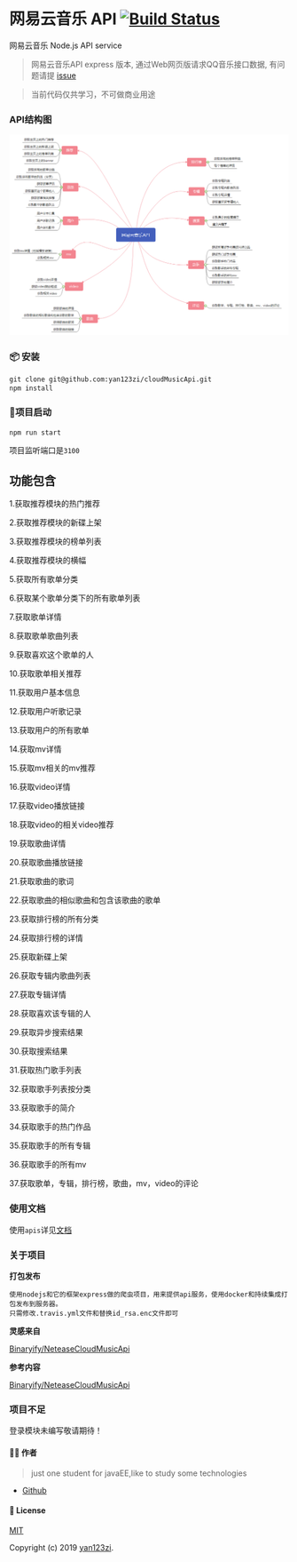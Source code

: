 # 网易云音乐 API [![Build Status](https://www.travis-ci.org/yan123zi/cloudMusicApi.svg?branch=master)](https://www.travis-ci.org/yan123zi/cloudMusicApi)

网易云音乐 Node.js API service

> 网易云音乐API express 版本, 通过Web网页版请求QQ音乐接口数据, 有问题请提 [issue](https://github.com/yan123zi/cloudMusicApi/issues)

> 当前代码仅共学习，不可做商业用途

### API结构图

![cloud-music](https://raw.githubusercontent.com/yan123zi/cloudMusicApi/master/screenshot/cloudMusicApi.png)

### 📦 安装

```
git clone git@github.com:yan123zi/cloudMusicApi.git
npm install
```

### 🔨项目启动
```
npm run start 
```

项目监听端口是`3100`

## 功能包含

1.获取推荐模块的热门推荐

2.获取推荐模块的新碟上架

3.获取推荐模块的榜单列表

4.获取推荐模块的横幅

5.获取所有歌单分类

6.获取某个歌单分类下的所有歌单列表

7.获取歌单详情

8.获取歌单歌曲列表

9.获取喜欢这个歌单的人

10.获取歌单相关推荐

11.获取用户基本信息

12.获取用户听歌记录

13.获取用户的所有歌单

14.获取mv详情

15.获取mv相关的mv推荐

16.获取video详情

17.获取video播放链接

18.获取video的相关video推荐

19.获取歌曲详情

20.获取歌曲播放链接

21.获取歌曲的歌词

22.获取歌曲的相似歌曲和包含该歌曲的歌单

23.获取排行榜的所有分类

24.获取排行榜的详情

25.获取新碟上架

26.获取专辑内歌曲列表

27.获取专辑详情

28.获取喜欢该专辑的人

29.获取异步搜索结果

30.获取搜索结果

31.获取热门歌手列表

32.获取歌手列表按分类

33.获取歌手的简介

34.获取歌手的热门作品

35.获取歌手的所有专辑

36.获取歌手的所有mv

37.获取歌单，专辑，排行榜，歌曲，mv，video的评论

### 使用文档

使用`apis`详见[文档](https://yan123zi.github.io/cloudMusicApi/#/)

### 关于项目

**打包发布**

```
使用nodejs和它的框架express做的爬虫项目，用来提供api服务，使用docker和持续集成打包发布到服务器。
只需修改.travis.yml文件和替换id_rsa.enc文件即可
```

**灵感来自**

[Binaryify/NeteaseCloudMusicApi](https://github.com/Binaryify/NeteaseCloudMusicApi)

**参考内容**

[Binaryify/NeteaseCloudMusicApi](https://github.com/Binaryify/NeteaseCloudMusicApi)

### 项目不足

登录模块未编写敬请期待！

#### 👨‍🏭 作者

> just one student for javaEE,like to study some technologies

- [Github](https://github.com/yan123zi)

#### 📝 License

[MIT](https://github.com/yan123zi/cloudMusicApi/blob/master/LICENSE)

Copyright (c) 2019 [yan123zi](https://github.com/yan123zi).